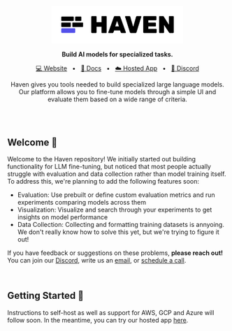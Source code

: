 <br>

<p align="center">
  <a href="https://haven.run"><img src="https://raw.githubusercontent.com/havenhq/haven/dev/logo.png" width="300"/></a>
</p>

<p align="center">
    <b>Build AI models for specialized tasks.
</b>
</p>

<div align="center">

[💻 Website](https://docs.haven.run/)
<span>&nbsp;&nbsp;•&nbsp;&nbsp;</span>
[📄 Docs](https://docs.haven.run/)
<span>&nbsp;&nbsp;•&nbsp;&nbsp;</span>
[☁️ Hosted App](https://app.haven.run/models)
<span>&nbsp;&nbsp;•&nbsp;&nbsp;</span>
[💬 Discord](https://discord.gg/JDjbfp6q2G)
<br>

<p align="center">
    Haven gives you tools needed to build specialized large language models. <br>Our platform allows you to fine-tune models through a simple UI and evaluate them based on a wide range of criteria.
	
</p>
<br>

</div>

<br>

## Welcome 🥳

Welcome to the Haven repository! We initially started out building functionality for LLM fine-tuning, but noticed that most people actually struggle with evaluation and data collection rather than model training itself. To address this, we're planning to add the following features soon:

- Evaluation: Use prebuilt or define custom evaluation metrics and run experiments comparing models across them
- Visualization: Visualize and search through your experiments to get insights on model performance
- Data Collection: Collecting and formatting training datasets is annyoing. We don't really know how to solve this yet, but we're trying to figure it out!

If you have feedback or suggestions on these problems, **please reach out!** You can join our [Discord](https://discord.com/invite/JDjbfp6q2G), write us an [email](mailto:hello@haven.run), or [schedule a call](https://cal.com/justus-mattern-xfnomx/30-min-chat).


<br>

## Getting Started :rocket:

Instructions to self-host as well as support for AWS, GCP and Azure will follow soon. In the meantime, you can try our hosted app [here](https://app.haven.run/).

